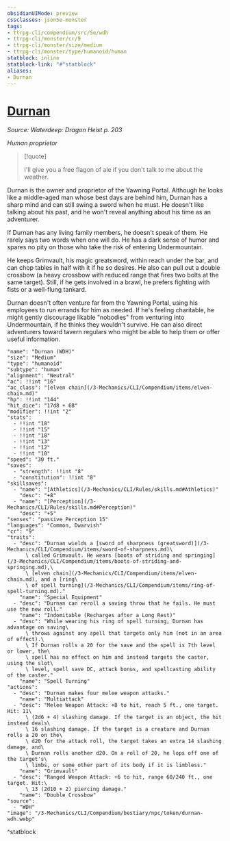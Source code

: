 ```yaml
---
obsidianUIMode: preview
cssclasses: json5e-monster
tags:
- ttrpg-cli/compendium/src/5e/wdh
- ttrpg-cli/monster/cr/9
- ttrpg-cli/monster/size/medium
- ttrpg-cli/monster/type/humanoid/human
statblock: inline
statblock-link: "#^statblock"
aliases:
- Durnan
---
```

# [Durnan](3-Mechanics\CLI\Compendium\bestiary\npc/durnan-wdh.md)
*Source: Waterdeep: Dragon Heist p. 203*  

*Human proprietor*

> [!quote]  
> 
> I'll give you a free flagon of ale if you don't talk to me about the weather.

Durnan is the owner and proprietor of the Yawning Portal. Although he looks like a middle-aged man whose best days are behind him, Durnan has a sharp mind and can still swing a sword when he must. He doesn't like talking about his past, and he won't reveal anything about his time as an adventurer.

If Durnan has any living family members, he doesn't speak of them. He rarely says two words when one will do. He has a dark sense of humor and spares no pity on those who take the risk of entering Undermountain.

He keeps Grimvault, his magic greatsword, within reach under the bar, and can chop tables in half with it if he so desires. He also can pull out a double crossbow (a heavy crossbow with reduced range that fires two bolts at the same target). Still, if he gets involved in a brawl, he prefers fighting with fists or a well-flung tankard.

Durnan doesn't often venture far from the Yawning Portal, using his employees to run errands for him as needed. If he's feeling charitable, he might gently discourage likable "nobodies" from venturing into Undermountain, if he thinks they wouldn't survive. He can also direct adventurers toward tavern regulars who might be able to help them or offer useful information.

```statblock
"name": "Durnan (WDH)"
"size": "Medium"
"type": "humanoid"
"subtype": "human"
"alignment": "Neutral"
"ac": !!int "16"
"ac_class": "[elven chain](/3-Mechanics/CLI/Compendium/items/elven-chain.md)"
"hp": !!int "144"
"hit_dice": "17d8 + 68"
"modifier": !!int "2"
"stats":
  - !!int "18"
  - !!int "15"
  - !!int "18"
  - !!int "13"
  - !!int "12"
  - !!int "10"
"speed": "30 ft."
"saves":
  - "strength": !!int "8"
  - "constitution": !!int "8"
"skillsaves":
  - "name": "[Athletics](/3-Mechanics/CLI/Rules/skills.md#Athletics)"
    "desc": "+8"
  - "name": "[Perception](/3-Mechanics/CLI/Rules/skills.md#Perception)"
    "desc": "+5"
"senses": "passive Perception 15"
"languages": "Common, Dwarvish"
"cr": "9"
"traits":
  - "desc": "Durnan wields a [sword of sharpness (greatsword)](/3-Mechanics/CLI/Compendium/items/sword-of-sharpness.md)\
      \ called Grimvault. He wears [boots of striding and springing](/3-Mechanics/CLI/Compendium/items/boots-of-striding-and-springing.md),\
      \ [elven chain](/3-Mechanics/CLI/Compendium/items/elven-chain.md), and a [ring\
      \ of spell turning](/3-Mechanics/CLI/Compendium/items/ring-of-spell-turning.md)."
    "name": "Special Equipment"
  - "desc": "Durnan can reroll a saving throw that he fails. He must use the new roll."
    "name": "Indomitable (Recharges after a Long Rest)"
  - "desc": "While wearing his ring of spell turning, Durnan has advantage on saving\
      \ throws against any spell that targets only him (not in an area of effect).\
      \ If Durnan rolls a 20 for the save and the spell is 7th level or lower, the\
      \ spell has no effect on him and instead targets the caster, using the slot\
      \ level, spell save DC, attack bonus, and spellcasting ability of the caster."
    "name": "Spell Turning"
"actions":
  - "desc": "Durnan makes four melee weapon attacks."
    "name": "Multiattack"
  - "desc": "Melee Weapon Attack: +8 to hit, reach 5 ft., one target. Hit: 11\
      \ (2d6 + 4) slashing damage. If the target is an object, the hit instead deals\
      \ 16 slashing damage. If the target is a creature and Durnan rolls a 20 on the\
      \ d20 for the attack roll, the target takes an extra 14 slashing damage, and\
      \ Durnan rolls another d20. On a roll of 20, he lops off one of the target's\
      \ limbs, or some other part of its body if it is limbless."
    "name": "Grimvault"
  - "desc": "Ranged Weapon Attack: +6 to hit, range 60/240 ft., one target. Hit:\
      \ 13 (2d10 + 2) piercing damage."
    "name": "Double Crossbow"
"source":
  - "WDH"
"image": "/3-Mechanics/CLI/Compendium/bestiary/npc/token/durnan-wdh.webp"
```
^statblock